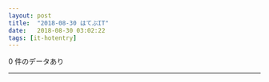 ```yaml
---
layout: post
title:  "2018-08-30 はてぶIT"
date:   2018-08-30 03:02:22
tags: [it-hotentry]
---
```

0 件のデータあり

<hr>
